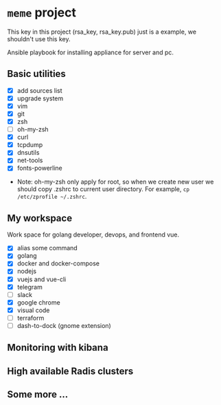 # `meme` project
This key in this project (rsa_key, rsa_key.pub) just is a example, we shouldn't use this key.

Ansible playbook for installing appliance for server and pc.

## Basic utilities
- [x] add sources list
- [x] upgrade system 
- [x] vim
- [x] git
- [x] zsh
- [ ] oh-my-zsh
- [x] curl
- [x] tcpdump
- [x] dnsutils
- [x] net-tools
- [x] fonts-powerline

* Note: oh-my-zsh only apply for root, so when we create new user we should copy .zshrc to current user directory. For example, `cp /etc/zprofile ~/.zshrc`.
## My workspace
Work space for golang developer, devops, and frontend vue.
- [x] alias some command
- [x] golang
- [x] docker and docker-compose
- [x] nodejs
- [x] vuejs and vue-cli
- [x] telegram
- [ ] slack
- [x] google chrome
- [x] visual code
- [ ] terraform
- [ ] dash-to-dock (gnome extension)
 
## Monitoring with kibana

## High available Radis clusters
## Some more ... 
